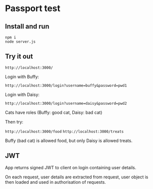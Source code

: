 # Passport test

## Install and run

```
npm i
node server.js
```

## Try it out

```http://localhost:3000/```

Login with Buffy:

```http://localhost:3000/login?username=buffy&password=pwd1```

Login with Daisy:

```http://localhost:3000/login?username=daisy&password=pwd2```

Cats have roles (Buffy: good cat, Daisy: bad cat)

Then try:

```http://localhost:3000/food```
```http://localhost:3000/treats```

Buffy (bad cat) is allowed food, but only Daisy is allowed treats.

## JWT

App returns signed JWT to client on login containing user details.

On each request, user details are extracted from request, user object is then loaded and used in authorisation of requests.